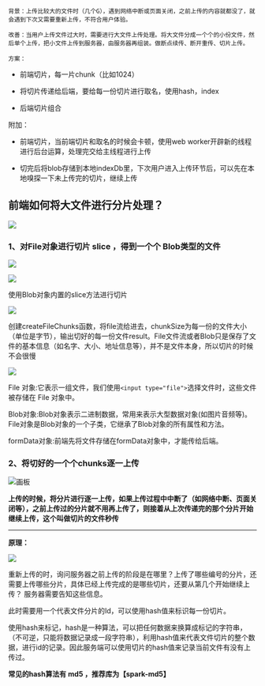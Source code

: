     背景：上传比较大的文件时（几个G），遇到网络中断或页面关闭，之前上传的内容就都没了，就会遇到下次又需要重新上传，不符合用户体验。

    改善：当用户上传文件过大时，需要进行大文件上传处理。将大文件分成一个个的小份文件，然后单个上传，把小文件上传到服务器，由服务器再组装。做断点续传、断开重传、切片上传。

    方案：

- 前端切片，每一片chunk（比如1024）

- 将切片传递给后端，要给每一份切片进行取名，使用hash，index

- 后端切片组合

附加：

- 前端切片，当前端切片和取名的时候会卡顿，使用web worker开辟新的线程进行后台运算，处理完交给主线程进行上传

- 切完后将blob存储到本地indexDb里，下次用户进入上传环节后，可以先在本地嗅探一下未上传完的切片，继续上传



## 前端如何将大文件进行分片处理？
![](https://cdn.nlark.com/yuque/0/2025/png/29756964/1740794648384-fef68542-a943-4cbb-9852-f825bfa40b88.png)



### 1、对File对象进行切片 slice ，得到一个个 Blob类型的文件
![](https://cdn.nlark.com/yuque/0/2025/png/29756964/1740831127741-041558c2-27e3-49a3-8bbc-179d3a609899.png)

![](https://cdn.nlark.com/yuque/0/2025/png/29756964/1740831948633-53910e40-614e-46bd-960f-4835a5ab987b.png)

使用Blob对象内置的slice方法进行切片

![](https://cdn.nlark.com/yuque/0/2025/png/29756964/1740833887312-c6c8c15d-7cd0-4e4c-ab44-06ebc3abafd1.png)

创建createFileChunks函数，将file流给进去，chunkSize为每一份的文件大小（单位是字节），输出切好的每一份文件result。File文件流或者Blob只是保存了文件的基本信息（如名字、大小、地址信息等），并不是文件本身，所以切片的时候不会很慢

![](https://cdn.nlark.com/yuque/0/2025/png/29756964/1740832029869-5489c2e8-7937-4ce2-a173-c5f2a767c849.png)



File 对象:它表示一组文件，我们使用`<input type="file">`选择文件时，这些文件被存储在 File 对象中。

Blob对象:Blob对象表示二进制数据，常用来表示大型数据对象(如图片音频等)。File对象是Blob对象的一个子类，它继承了Blob对象的所有属性和方法。

formData对象:前端先将文件存储在formData对象中，才能传给后端。



### 2、将切好的一个个chunks逐一上传
![画板](https://cdn.nlark.com/yuque/0/2025/jpeg/29756964/1740832480228-68793f5c-24f3-4683-a37a-ad2d9746c38e.jpeg)

**上传的时候，将分片进行逐一上传，如果上传过程中中断了（如网络中断、页面关闭等），之前上传过的分片就不用再上传了，则接着从上次传递完的那个分片开始继续上传，这个叫做切片的文件秒传**

****

**原理：**

![](https://cdn.nlark.com/yuque/0/2025/png/29756964/1740832839485-266faa4d-916e-4673-ae29-73dc85372d12.png)

重新上传的时，询问服务器之前上传的阶段是在哪里？上传了哪些编号的分片，还需要上传哪些分片，具体已经上传完成的是哪些切片，还要从第几个开始继续上传？ 服务器需要告知这些信息。

此时需要用一个代表文件分片的Id，可以使用hash值来标识每一份切片。

使用hash来标记，hash是一种算法，可以把任何数据来换算成标记的字符串，（不可逆，只能将数据记录成一段字符串），利用hash值来代表文件切片的整个数据，进行id的记录。因此服务端可以使用切片的hash值来记录当前文件有没有上传过。

**常见的hash算法有**  **md5 ，推荐库为【spark-md5】**





